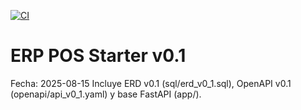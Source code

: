 [![CI](https://github.com/MoraLuisAlberto/erp_pos_starter_v0_1/actions/workflows/ci.yml/badge.svg)](https://github.com/MoraLuisAlberto/erp_pos_starter_v0_1/actions/workflows/ci.yml)

# ERP POS Starter v0.1
Fecha: 2025-08-15
Incluye ERD v0.1 (sql/erd_v0_1.sql), OpenAPI v0.1 (openapi/api_v0_1.yaml) y base FastAPI (app/).
